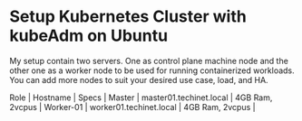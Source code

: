 # Setup Kubernetes Cluster with kubeAdm on Ubuntu

My setup contain two servers. One as control plane machine node and the other one as a worker node to be used for running containerized workloads. You can add more nodes to suit your desired use case, load, and HA.

Role |	Hostname |	Specs |
Master  |	master01.techinet.local  |	4GB Ram, 2vcpus |
Worker-01  |	worker01.techinet.local  |	4GB Ram, 2vcpus |


